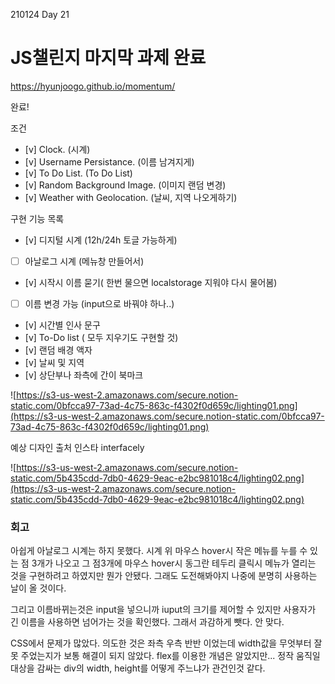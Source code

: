 210124 Day 21

# JS챌린지 마지막 과제 완료


https://hyunjoogo.github.io/momentum/

완료!


조건

- [v]  Clock. (시계)
- [v]  Username Persistance. (이름 남겨지게)
- [v]  To Do List. (To Do List)
- [v]  Random Background Image. (이미지 랜덤 변경)
- [v]  Weather with Geolocation. (날씨, 지역 나오게하기)

구현 기능 목록

- [v]  디지털 시계 (12h/24h 토글 가능하게)
- [ ]  아날로그 시계 (메뉴창 만들어서)
- [v]  시작시 이름 묻기( 한번 물으면 localstorage 지워야 다시 물어봄)
- [ ]  이름 변경 가능 (input으로 바꿔야 하나..)
- [v]  시간별 인사 문구
- [v]  To-Do list ( 모두 지우기도 구현할 것)
- [v]  랜덤 배경 액자
- [v]  날씨 및 지역
- [v]  상단부나 좌측에 간이 북마크

![https://s3-us-west-2.amazonaws.com/secure.notion-static.com/0bfcca97-73ad-4c75-863c-f4302f0d659c/lighting01.png](https://s3-us-west-2.amazonaws.com/secure.notion-static.com/0bfcca97-73ad-4c75-863c-f4302f0d659c/lighting01.png)

예상 디자인 출처 인스타 interfacely

![https://s3-us-west-2.amazonaws.com/secure.notion-static.com/5b435cdd-7db0-4629-9eac-e2bc981018c4/lighting02.png](https://s3-us-west-2.amazonaws.com/secure.notion-static.com/5b435cdd-7db0-4629-9eac-e2bc981018c4/lighting02.png)

### 회고

아쉽게 아날로그 시계는 하지 못했다.
시계 위 마우스 hover시 작은 메뉴를 누를 수 있는 점 3개가 나오고
그 점3개에 마우스 hover시 동그란 테두리
클릭시 메뉴가 열리는 것을 구현하려고 하였지만
뭔가 안됐다. 그래도 도전해봐야지 나중에 분명히 사용하는 날이 올 것이다.


그리고 이름바뀌는것은 input을 넣으니까 iuput의 크기를 제어할 수 있지만 사용자가 긴 이름을 사용하면 넘어가는 것을 확인했다.
그래서 과감하게 뺏다. 안 맞다.

CSS에서 문제가 많았다.
의도한 것은 좌측 우측 반반 이었는데 
width값을 무엇부터 잘못 주었는지가 보통 해결이 되지 않았다.
flex를 이용한 개념은 알았지만... 정작 움직일 대상을 감싸는 div의 width, height를 어떻게 주느냐가 관건인것 같다.